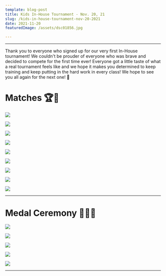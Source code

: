 ```yaml
---
template: blog-post
title: Kids In-House Tournament - Nov. 20, 21
slug: /kids-in-house-tournament-nov-20-2021
date: 2021-11-20
featuredImage: /assets/dsc01856.jpg

---
```

- - -

Thank you to everyone who signed up for our very first In-House tournament! We couldn't be prouder of everyone who was brave and decided to compete for the first time ever! Everyone got a little taste of what a real tournament feels like and we hope it makes you determined to keep training and keep putting in the hard work in every class! We hope to see you all again for the next one! 💪

# Matches 🏆🥋

![](/img/dsc00839.jpg)

![](/img/67b260de-e522-437a-835b-937555bd2d7f.jpg)

![](/img/dsc00493.jpg)

![](/img/dsc00580.jpg)

![](/img/dsc00957.jpg)

![](/img/dsc00640.jpg)

![](/img/dsc00273.jpg)

![](/img/dsc01549.jpg)

![](/img/dsc01718.jpg)

- - -

# Medal Ceremony 🥇🥈🥉

![](/img/dsc00757.jpg)

![](/img/dsc00681.jpg)

![](/img/dsc01399.jpg)

![](/img/dsc02016.jpg)

![](/img/dsc02065.jpg)

- - -
